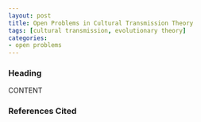 ```yaml
---
layout: post
title: Open Problems in Cultural Transmission Theory
tags: [cultural transmission, evolutionary theory]
categories: 
- open problems
---
```


### Heading ###

CONTENT


### References Cited ###


